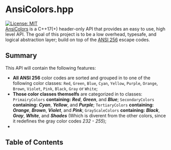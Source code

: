 # AnsiColors.hpp
[![License: MIT](https://img.shields.io/badge/license-MIT-blue.svg)](LICENSE) <br> 
[AnsiColors](https://github.com/thomas-olijnsma/AnsiColors/blob/main/src/AnsiColors.hpp) is a C++17(+) header-only API that provides an easy to use, high level API. The goal of this project is to be a low overhead, typesafe, and logical abstraction layer; build on top of the 
[ANSI 256](https://en.wikipedia.org/wiki/ANSI_escape_code) escape codes. <br>
## Summary
This API will contain the following features:
  * **All ANSI 256** color codes are sorted and grouped in to one of the following color classes: `Red`, `Green`, `Blue`, `Cyan`, `Yellow`, `Purple`, `Orange`, `Brown`, `Violet`, `Pink`, `Black`, `Gray` or `White`; 
  * **Those color classes themselfs** are categorized in to classes: `PrimairyColors` **containing:** ***Red***, ***Green***, and ***Blue***; `SecondaryColors` **containing:** ***Cyan***, ***Yellow***, and ***Purple***; `TertiaryColors` **containing:** ***Orange***, ***Brown***, ***Violet***, and ***Pink***; `GrayScaleColors` **containing:** ***Black***, ***Gray***, ***White***, and ***Shades*** (Which is diverent from the other colors, since it redefines the gray color codes *232 - 255*);
  * 


## Table of Contents
